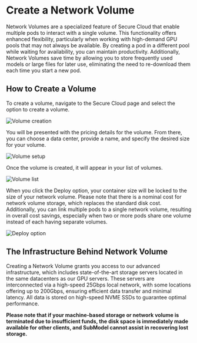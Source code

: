# Create a Network Volume

Network Volumes are a specialized feature of Secure Cloud that enable multiple pods to interact with a single volume. This functionality offers enhanced flexibility, particularly when working with high-demand GPU pools that may not always be available. By creating a pod in a different pool while waiting for availability, you can maintain productivity. Additionally, Network Volumes save time by allowing you to store frequently used models or large files for later use, eliminating the need to re-download them each time you start a new pod.

## How to Create a Volume

To create a volume, navigate to the Secure Cloud page and select the option to create a volume.

![Volume creation](assets/images/797cfdc-image-6065ac7f873bef52b971d60c3f926990.png)

You will be presented with the pricing details for the volume. From there, you can choose a data center, provide a name, and specify the desired size for your volume.

![Volume setup](assets/images/596a4f5-image-14d555d8f1316bb57eed78b840a4126a.png)

Once the volume is created, it will appear in your list of volumes.

![Volume list](assets/images/c4eea31-image-84cf22fda878c9e419619ecf39143bcb.png)

When you click the Deploy option, your container size will be locked to the size of your network volume. Please note that there is a nominal cost for network volume storage, which replaces the standard disk cost. Additionally, you can link multiple pods to a single network volume, resulting in overall cost savings, especially when two or more pods share one volume instead of each having separate volumes.

![Deploy option](assets/images/8f69d41-image-7c106c3d43252c6096872bd9be8a0467.png)

## The Infrastructure Behind Network Volume

Creating a Network Volume grants you access to our advanced infrastructure, which includes state-of-the-art storage servers located in the same datacenters as our GPU servers. These servers are interconnected via a high-speed 25Gbps local network, with some locations offering up to 200Gbps, ensuring efficient data transfer and minimal latency. All data is stored on high-speed NVME SSDs to guarantee optimal performance.


**Please note that if your machine-based storage or network volume is terminated due to insufficient funds, the disk space is immediately made available for other clients, and SubModel cannot assist in recovering lost storage.**